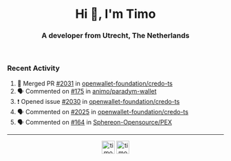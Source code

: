 <h1 align="center">Hi 👋, I'm Timo</h1>
<h3 align="center">A developer from Utrecht, The Netherlands</h3>
<br/>
<!-- https://github.com/rahuldkjain/github-profile-readme-generator --!>

<!--  <p align="left"><img src="https://github-readme-stats.vercel.app/api?username=timoglastra&show_icons=true&count_private=true&" alt="timoglastra" /></p> --!>

<!--
Github language stats
<p align="left"><img src="https://github-readme-stats.vercel.app/api/top-langs/?username=timoglastra&layout=compact" alt="timoglastra" /><p>
-->

<!-- Codestats language stats -->
<!-- <p align="left"><img src="https://codestats-readme.vercel.app/api/top-langs/?username=timoglastra&layout=compact&language_count=12" alt="timoglastra" /><p>    --!>
  
<h3>Recent Activity</h3>

<!--START_SECTION:activity-->
1. 🎉 Merged PR [#2031](https://github.com/openwallet-foundation/credo-ts/pull/2031) in [openwallet-foundation/credo-ts](https://github.com/openwallet-foundation/credo-ts)
2. 🗣 Commented on [#175](https://github.com/animo/paradym-wallet/pull/175#issuecomment-2346258630) in [animo/paradym-wallet](https://github.com/animo/paradym-wallet)
3. ❗ Opened issue [#2030](https://github.com/openwallet-foundation/credo-ts/issues/2030) in [openwallet-foundation/credo-ts](https://github.com/openwallet-foundation/credo-ts)
4. 🗣 Commented on [#2025](https://github.com/openwallet-foundation/credo-ts/pull/2025#issuecomment-2341062695) in [openwallet-foundation/credo-ts](https://github.com/openwallet-foundation/credo-ts)
5. 🗣 Commented on [#164](https://github.com/Sphereon-Opensource/PEX/pull/164#issuecomment-2340062058) in [Sphereon-Opensource/PEX](https://github.com/Sphereon-Opensource/PEX)
<!--END_SECTION:activity-->

---

<p align="center">
<a href="https://twitter.com/timoglastra" target="blank"><img align="center" src="https://cdn.jsdelivr.net/npm/simple-icons@3.0.1/icons/twitter.svg" alt="timoglastra" height="30" width="30" /></a>
<a href="https://linkedin.com/in/timoglastra" target="blank"><img align="center" src="https://cdn.jsdelivr.net/npm/simple-icons@3.0.1/icons/linkedin.svg" alt="timoglastra" height="30" width="30" /></a>
</p>



